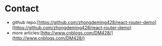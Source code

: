 Contact
======

* github repo:[https://github.com/zhongdeming428/react-router-demo](https://github.com/zhongdeming428/react-router-demo)
* more articles:[http://www.cnblogs.com/DM428/](http://www.cnblogs.com/DM428/)